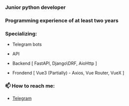 ### **Junior python developer**

### **Programming experience of at least two years**

### Specializing: 

- Telegram bots

- API

- Backend [ FastAPI, Django\DRF, AioHttp ]

- Frondend [ Vue3 (Partially) - Axios, Vue Router, VueX ]

 ### 📫 How to reach me:
- [Telegram](https://t.me/UserNotZFound)

